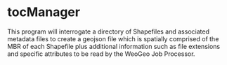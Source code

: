 tocManager
==========

This program will interrogate a directory of Shapefiles and associated metadata files to create a geojson file which is spatially comprised of the MBR of each Shapefile plus additional information such as file extensions and specific attributes to be read by the WeoGeo Job Processor.

